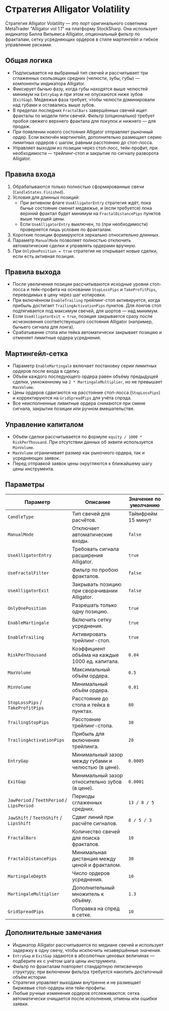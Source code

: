 # Стратегия Alligator Volatility

Стратегия Alligator Volatility — это порт оригинального советника MetaTrader "Alligator vol 1.1" на платформу StockSharp. Она использует индикатор Билла Вильямса Alligator, опциональный фильтр по фракталам, сетку усредняющих ордеров в стиле мартингейл и гибкое управление рисками.

## Общая логика

- Подписывается на выбранный тип свечей и рассчитывает три сглаженных скользящих средних (челюсти, зубы, губы) — компоненты индикатора Alligator.
- Фиксирует бычью фазу, когда губы находятся выше челюстей минимум на `EntryGap` и при этом не опускаются ниже зубов (`ExitGap`). Медвежья фаза требует, чтобы челюсти доминировали над губами и оставались выше зубов.
- В пределах последних `FractalBars` завершённых свечей ищет фракталы по модели пяти свечей. Фильтр (опционально) требует пробоя свежего верхнего фрактала для покупок и нижнего — для продаж.
- При появлении нового состояния Alligator отправляет рыночный ордер. Если включён мартингейл, дополнительно размещает серию лимитных ордеров с шагом, равным расстоянию до стоп-лосса.
- Управляет выходом из позиции через стоп-лосс, тейк-профит, при необходимости — трейлинг-стоп и закрытие по сигналу разворота Alligator.

## Правила входа

1. Обрабатываются только полностью сформированные свечи (`CandleStates.Finished`).
2. Условия для длинных позиций:
   - При активном флаге `UseAlligatorEntry` стратегия ждёт, пока бычье состояние сменит медвежье, и (если требуется) пока верхний фрактал будет минимум на `FractalDistancePips` пунктов выше текущей цены.
   - Если `UseAlligatorEntry` выключен, то (при необходимости) проверяется лишь условие по фракталам.
3. Короткие позиции формируются зеркально относительно длинных.
4. Параметр `ManualMode` позволяет полностью отключить автоматические сделки и управлять ордерами вручную.
5. При `OnlyOnePosition = true` стратегия не открывает новые сделки, если есть активная позиция.

## Правила выхода

- После увеличения позиции рассчитываются исходные уровни стоп-лосса и тейк-профита на основании `StopLossPips` и `TakeProfitPips`, переводимых в цену через шаг котировки.
- При включённом `EnableTrailing` трейлинг-стоп активируется, когда прибыль достигает `TrailingActivationPips` пунктов. Для лонгов стоп подтягивается под максимум свечей, для шортов — над минимум.
- Если `UseAlligatorExit = true`, позиция закрывается сразу после исчезновения соответствующего состояния Alligator (например, бычьего сигнала для лонга).
- Срабатывание стопа или тейка автоматически закрывает позицию и отменяет лимитные ордера усреднения.

## Мартингейл-сетка

- Параметр `EnableMartingale` включает постановку серии лимитных ордеров после входа в сделку.
- Объём каждого последующего ордера равен объёму предыдущей сделки, умноженному на `2 * MartingaleMultiplier`, но не превышает `MaxVolume`.
- Цены ордеров сдвигаются на расстояние стоп-лосса (`StopLossPips`) и корректируются на `GridSpreadPips` для учёта спрэда.
- Все неисполненные лимитные ордера снимаются при смене сигнала, закрытии позиции или ручном вмешательстве.

## Управление капиталом

- Объём сделки рассчитывается по формуле `equity / 1000 * RiskPerThousand`. При отсутствии данных об эквити используется `MinVolume`.
- `MaxVolume` ограничивает размер как рыночного ордера, так и усредняющих заявок.
- Перед отправкой заявок цены округляются к ближайшему шагу цены инструмента.

## Параметры

| Параметр | Описание | Значение по умолчанию |
|----------|----------|-----------------------|
| `CandleType` | Тип свечей для расчётов. | Таймфрейм 15 минут |
| `ManualMode` | Отключает автоматические входы. | `false` |
| `UseAlligatorEntry` | Требовать сигнала расширения Alligator. | `true` |
| `UseFractalFilter` | Фильтр по пробою фракталов. | `false` |
| `UseAlligatorExit` | Закрывать позицию при сворачивании Alligator. | `false` |
| `OnlyOnePosition` | Разрешать только одну позицию. | `true` |
| `EnableMartingale` | Включить сетку усреднения. | `true` |
| `EnableTrailing` | Активировать трейлинг-стоп. | `true` |
| `RiskPerThousand` | Коэффициент объёма на каждые 1000 ед. капитала. | `0.04` |
| `MaxVolume` | Максимальный объём ордера. | `0.5` |
| `MinVolume` | Минимальный объём ордера. | `0.01` |
| `StopLossPips` / `TakeProfitPips` | Расстояние до стопа и тейка в пунктах. | `80` |
| `TrailingStopPips` | Расстояние трейлинг-стопа. | `30` |
| `TrailingActivationPips` | Прибыль для включения трейлинга. | `20` |
| `EntryGap` | Минимальный зазор между губами и челюстью (в цене). | `0.0005` |
| `ExitGap` | Минимальный зазор относительно зубов (в цене). | `0.0001` |
| `JawPeriod` / `TeethPeriod` / `LipsPeriod` | Периоды сглаженных средних. | `13 / 8 / 5` |
| `JawShift` / `TeethShift` / `LipsShift` | Сдвиг линий при расчёте сигналов. | `8 / 5 / 3` |
| `FractalBars` | Количество свечей для поиска фракталов. | `10` |
| `FractalDistancePips` | Минимальная дистанция между ценой и фракталом. | `30` |
| `MartingaleDepth` | Число ордеров усреднения. | `10` |
| `MartingaleMultiplier` | Дополнительный множитель к объёму. | `1.3` |
| `GridSpreadPips` | Поправка на спред в сетке. | `10` |

## Дополнительные замечания

- Индикатор Alligator рассчитывается по медиане свечей и использует задержку в одну свечу, чтобы исключить незавершённые значения.
- `EntryGap` и `ExitGap` задаются в абсолютных ценовых величинах — подберите их с учётом шага цены инструмента.
- Фильтр по фракталам повторяет стандартную пятисвечную структуру; при включении фильтра требуется накопить достаточный объём истории.
- Стратегия управляет выходами внутренне и не размещает биржевые стоп-ордеры или тейк-профиты.
- Любые ручные изменения ордеров отслеживаются: сетка автоматически очищается после исполнения, отмены или ошибки заявки.
